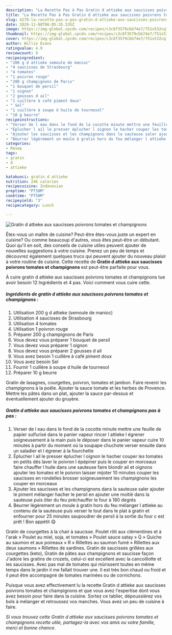 ```yaml
---
description: "La Recette Pas à Pas Gratin d attieke aux saucisses poivrons tomates et champignons"
title: "La Recette Pas à Pas Gratin d attieke aux saucisses poivrons tomates et champignons"
slug: 4270-la-recette-pas-a-pas-gratin-d-attieke-aux-saucisses-poivrons-tomates-et-champignons
date: 2020-11-08T06:05:35.535Z
image: https://img-global.cpcdn.com/recipes/c3c8f3579cbb74e7/751x532cq70/gratin-d-attieke-aux-saucisses-poivrons-tomates-et-champignons-photo-principale-de-la-recette.jpg
thumbnail: https://img-global.cpcdn.com/recipes/c3c8f3579cbb74e7/751x532cq70/gratin-d-attieke-aux-saucisses-poivrons-tomates-et-champignons-photo-principale-de-la-recette.jpg
cover: https://img-global.cpcdn.com/recipes/c3c8f3579cbb74e7/751x532cq70/gratin-d-attieke-aux-saucisses-poivrons-tomates-et-champignons-photo-principale-de-la-recette.jpg
author: Willie Evans
ratingvalue: 4.9
reviewcount: 9
recipeingredient:
- "200 g d attieke semoule de manioc"
- "4 saucisses de Strasbourg"
- "4 tomates"
- "1 poivron rouge"
- "200 g champignons de Paris"
- "1 bouquet de persil"
- "1 oignon"
- "2 gousses d ail"
- "1 cuillère à café piment doux"
- " Sel"
- "1 cuillère à soupe d huile de tournesol"
- "10 g beurre"
recipeinstructions:
- "Verser de l eau dans le fond de la cocotte minute mettre une feuille de papier sulfurisé dans le panier vapeur rincer l attieke l égrener soigneusement à la main puis le déposer dans le panier vapeur cuire 10 minutes à partir du moment où la soupape chuchote verser ensuite dans un saladier et l égrener à la fourchette"
- "Éplucher l ail le presser éplucher l oignon le hacher couper les tomates en petits dés laver le poivron l épépiner puis le couper en morceaux faire chauffer l huile dans une sauteuse faire blondir ail et oignons ajouter les tomates et le poivron laisser mijoter 10 minutes couper les saucisses en rondelles brosser soigneusement les champignons les couper en morceaux"
- "Ajouter les saucisses et les champignons dans la sauteuse saler ajouter le piment mélanger hacher le persil en ajouter une moitié dans la sauteuse puis ôter du feu préchauffer le four à 180 degrés"
- "Beurrer légèrement un moule à gratin hors du feu mélanger l attieke au contenu de la sauteuse puis verser le tout dans le plat à gratin et enfourner pour 25 minutes saupoudrer de persil à la sortie du four c est prêt ! Bon appétit 😋"
categories:
- Resep
tags:
- gratin
- d
- attieke

katakunci: gratin d attieke 
nutrition: 246 calories
recipecuisine: Indonesian
preptime: "PT38M"
cooktime: "PT50M"
recipeyield: "3"
recipecategory: Lunch

---
```



![Gratin d attieke aux saucisses poivrons tomates et champignons](https://img-global.cpcdn.com/recipes/c3c8f3579cbb74e7/751x532cq70/gratin-d-attieke-aux-saucisses-poivrons-tomates-et-champignons-photo-principale-de-la-recette.jpg)

Êtes-vous un maître de cuisine? Peut-être êtes-vous juste un expert en cuisine? Ou comme beaucoup d'autres, vous êtes peut-être un débutant. Quoi qu'il en soit, des conseils de cuisine utiles peuvent ajouter de nouvelles suggestions à votre cuisine. Prenez un peu de temps et découvrez également quelques trucs qui peuvent ajouter du nouveau plaisir à votre routine de cuisine. Cette recette de <strong> Gratin d attieke aux saucisses poivrons tomates et champignons </strong> est peut-être parfaite pour vous.

<!--inarticleads1-->

À cuire gratin d attieke aux saucisses poivrons tomates et champignons tue avoir besoin 12 Ingrédients et 4 pas. Voici comment vous cuire cette.

##### Ingrédients de gratin d attieke aux saucisses poivrons tomates et champignons :

1. Utilisation 200 g d attieke (semoule de manioc)
1. Utilisation 4 saucisses de Strasbourg
1. Utilisation 4 tomates
1. Utilisation 1 poivron rouge
1. Préparer 200 g champignons de Paris
1. Vous devez vous préparer 1 bouquet de persil
1. Vous devez vous préparer 1 oignon
1. Vous devez vous préparer 2 gousses d ail
1. Vous avez besoin 1 cuillère à café piment doux
1. Vous avez besoin  Sel
1. Fournir 1 cuillère à soupe d huile de tournesol
1. Préparer 10 g beurre


Gratin de lasagnes, courgettes, poivron, tomates et jambon. Faire revenir les champignons à la poêle. Ajouter la sauce tomate et les herbes de Provence. Mettre les pâtes dans un plat, ajouter la sauce par-dessus et éventuellement ajouter du gruyère. 

<!--inarticleads2-->

##### Gratin d attieke aux saucisses poivrons tomates et champignons pas à pas :

1. Verser de l eau dans le fond de la cocotte minute mettre une feuille de papier sulfurisé dans le panier vapeur rincer l attieke l égrener soigneusement à la main puis le déposer dans le panier vapeur cuire 10 minutes à partir du moment où la soupape chuchote verser ensuite dans un saladier et l égrener à la fourchette
1. Éplucher l ail le presser éplucher l oignon le hacher couper les tomates en petits dés laver le poivron l épépiner puis le couper en morceaux faire chauffer l huile dans une sauteuse faire blondir ail et oignons ajouter les tomates et le poivron laisser mijoter 10 minutes couper les saucisses en rondelles brosser soigneusement les champignons les couper en morceaux
1. Ajouter les saucisses et les champignons dans la sauteuse saler ajouter le piment mélanger hacher le persil en ajouter une moitié dans la sauteuse puis ôter du feu préchauffer le four à 180 degrés
1. Beurrer légèrement un moule à gratin hors du feu mélanger l attieke au contenu de la sauteuse puis verser le tout dans le plat à gratin et enfourner pour 25 minutes saupoudrer de persil à la sortie du four c est prêt ! Bon appétit 😋


Gratin de courgettes à la chair à saucisse. Poulet rôti aux clémentines et à l&#39;arak » Poulet au miel, soja, et tomates » Poulet sauce satay » Q » Quiche au saumon et aux poireaux » R » Rillettes au saumon fumé » Rillettes aux deux saumons » Rillettes de sardines. Gratin de saucisses grillées aux courgettes (keto), Gratin de pâtes aux champignons et saucisse façon J&#39;adore les gratins de crozets, celui-ci est excellent avec la cancoillotte et les saucisses. Avec pas mal de tomates qui mûrissent toutes en même temps dans le jardin il me fallait trouver une. Il est très bon chaud ou froid et il peut être accompagné de tomates marinées ou de cornichons. 

<!--inarticleads1-->

<p>
Puisque vous avez effectivement lu la recette Gratin d attieke aux saucisses poivrons tomates et champignons et que vous avez l'expertise dont vous avez besoin pour faire dans la cuisine. Sortez ce tablier, dépoussiérez vos bols à mélanger et retroussez vos manches. Vous avez un peu de cuisine à faire.
</p>

<p>
<i>Si vous trouvez cette Gratin d attieke aux saucisses poivrons tomates et champignons recette utile, partagez-la avec vos amis ou votre famille, merci et bonne chance.</i>
</p>

